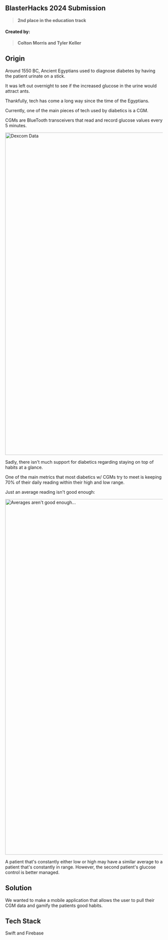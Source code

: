 ## BlasterHacks 2024 Submission
> **2nd place in the education track**

#### Created by:
> **Colton Morris and Tyler Keller**

## Origin

Around 1550 BC, Ancient Egyptians used to diagnose diabetes by having the patient urinate on a stick. 

It was left out overnight to see if the increased glucose in the urine would attract ants. 

Thankfully, tech has come a long way since the time of the Egyptians. 

Currently, one of the main pieces of tech used by diabetics is a CGM. 

CGMs are BlueTooth transceivers that read and record glucose values every 5 minutes.

<img width="1030" alt="Dexcom Data" src="https://github.com/tylerckeller/data-driven-diabetes/assets/96822088/3156429d-2d1b-4b80-816f-e65add916ed1">

Sadly, there isn't much support for diabetics regarding staying on top of habits at a glance.

One of the main metrics that most diabetics w/ CGMs try to meet is keeping 70% of their daily reading within their high and low range.

Just an average reading isn't good enough:

<img width="1136" alt="Averages aren't good enough..." src="https://github.com/tylerckeller/data-driven-diabetes/assets/96822088/87d87a12-84b6-498a-b08a-54bbfa2e7cf7">

A patient that's constantly either low or high may have a similar average to a patient that's constantly in range. However, the second patient's glucose control is better managed.

## Solution

We wanted to make a mobile application that allows the user to pull their CGM data and gamify the patients good habits. 

## Tech Stack

Swift and Firebase

